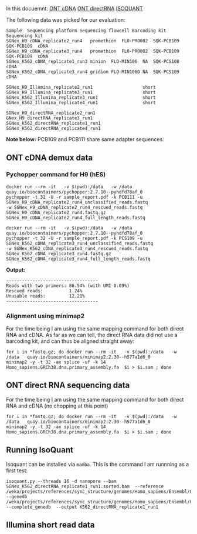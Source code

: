 In this docuemnt:
[ONT cDNA](#ont-cdna-demux=data)
[ONT directRNA](#ONT-direct-RNA-sequencing-data)
[ISOQUANT](#running-isoquant)

The following data was picked for our evaluation:

```
Sample	Sequencing platform	Sequencing flowcell	Barcoding kit	Sequencing kit	
SGNex_H9_cDNA_replicate2_run4	promethion	FLO-PRO002	SQK-PCB109	SQK-PCB109	cDNA
SGNex_H9_cDNA_replicate3_run4	promethion	FLO-PRO002	SQK-PCB109	SQK-PCB109	cDNA
SGNex_K562_cDNA_replicate1_run3	minion	FLO-MIN106	NA	SQK-PCS108	cDNA
SGNex_K562_cDNA_replicate3_run4	gridion	FLO-MIN106D	NA	SQK-PCS109	cDNA
					
SGNex_H9_Illumina_replicate2_run1					short
SGNex_H9_Illumina_replicate3_run1					short
SGNex_K562_Illumina_replicate3_run1					short
SGNex_K562_Illumina_replicate4_run1					short
					
SGNex_H9_directRNA_replicate2_run1					
GNex_H9_directRNA_replicate3_run1					
SGNex_K562_directRNA_replicate1_run1					
SGNex_K562_directRNA_replicate4_run1					
```
**Note below:** PCB109 and PCB111 share same adapter sequences.

## ONT cDNA demux data

### Pychopper command for H9 (hES)
```
docker run --rm -it   -v $(pwd):/data   -w /data   quay.io/biocontainers/pychopper:2.7.10--pyhdfd78af_0
pychopper -t 32 -U -r sample_report.pdf -k PCB111 -u SGNex_H9_cDNA_replicate2_run4_unclassified_reads.fastq
-w SGNex_H9_cDNA_replicate2_run4_rescued_reads.fastq SGNex_H9_cDNA_replicate2_run4.fastq.gz SGNex_H9_cDNA_replicate2_run4_full_length_reads.fastq
```

```
docker run --rm -it   -v $(pwd):/data   -w /data   quay.io/biocontainers/pychopper:2.7.10--pyhdfd78af_0
pychopper -t 32 -U -r sample_report.pdf -k PCS109 -u SGNex_K562_cDNA_replicate3_run4_unclassified_reads.fastq
-w SGNex_K562_cDNA_replicate3_run4_rescued_reads.fastq SGNex_K562_cDNA_replicate3_run4.fastq.gz SGNex_K562_cDNA_replicate3_run4_full_length_reads.fastq 
```

**Output:**
```
-----------------------------------
Reads with two primers: 86.54% (with UMI 0.09%)
Rescued reads:          1.24%
Unusable reads:         12.21%
-----------------------------------
```

### Alignment using minimap2

For the time being I am using the same mapping command for both direct RNA and cDNA. As far as we can tell, the direct RNA data did not use a barcoding kit, and can thus be aligned straight away:

```
for i in *fastq.gz; do docker run --rm -it   -v $(pwd):/data   -w /data   quay.io/biocontainers/minimap2:2.30--h577a1d6_0
minimap2 -y -t 32 -ax splice -uf -k 14 Homo_sapiens.GRCh38.dna.primary_assembly.fa  $i > $i.sam ; done
```

## ONT direct RNA sequencing data

For the time being I am using the same mapping command for both direct RNA and cDNA (no chopping at this point)

```
for i in *fastq.gz; do docker run --rm -it   -v $(pwd):/data   -w /data   quay.io/biocontainers/minimap2:2.30--h577a1d6_0
minimap2 -y -t 32 -ax splice -uf -k 14 Homo_sapiens.GRCh38.dna.primary_assembly.fa  $i > $i.sam ; done
```

## Running IsoQuant

Isoquant can be installed via `mamba`. This is the command I am runnning as a first test: 

 ```
isoquant.py --threads 16 -d nanopore --bam SGNex_K562_directRNA_replicate1_run1.sorted.bam  --reference /weka/projects/references/sync_structure/genomes/Homo_sapiens/Ensembl/GRCh38/Sequence/WholeGenomeFasta/Homo_sapiens.GRCh38.dna.primary_assembly.fa --genedb /weka/projects/references/sync_structure/genomes/Homo_sapiens/Ensembl/GRCh38/Annotation/Genes/Homo_sapiens.GRCh38.108.gtf --complete_genedb  --output K562_directRNA_replicate1_run1
```

## Illumina short read data
